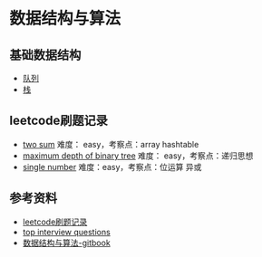 # 数据结构与算法

## 基础数据结构

- [队列](./queue.go)
- [栈](./stack.go)

## leetcode刷题记录

- [two sum](https://leetcode.com/problems/two-sum/) 难度： easy，考察点：array hashtable
- [maximum depth of binary tree](https://leetcode.com/problems/maximum-depth-of-binary-tree/) 难度： easy，考察点：递归思想
- [single number](https://leetcode.com/problems/single-number/) 难度：easy，考察点：位运算 异或


## 参考资料

- [leetcode刷题记录](https://github.com/azl397985856/leetcode)
- [top interview questions](https://leetcode.com/problemset/top-interview-questions/)
- [数据结构与算法-gitbook](https://algorithm.yuanbin.me/zh-hans/)